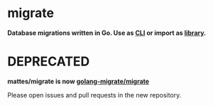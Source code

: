 # migrate

__Database migrations written in Go. Use as [CLI](#cli-usage) or import as [library](#use-in-your-go-project).__

# DEPRECATED

__mattes/migrate is now [golang-migrate/migrate](https://github.com/golang-migrate/migrate)__

Please open issues and pull requests in the new repository.
